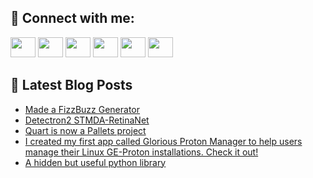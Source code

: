 ## 🔎 Connect with me:
[<img height="32" width="40" src="https://cdn.jsdelivr.net/npm/simple-icons@v5/icons/telegram.svg" />](https://t.me/bullbesh)
[<img height="32" width="40" src="https://cdn.jsdelivr.net/npm/simple-icons@v5/icons/vk.svg" />](https://vk.com/bullbesh)
[<img height="32" width="40" src="https://cdn.jsdelivr.net/npm/simple-icons@v5/icons/twitter.svg" />](https://twitter.com/bullbesh1)
[<img height="32" width="40" src="https://cdn.jsdelivr.net/npm/simple-icons@v5/icons/instagram.svg" />](https://www.instagram.com/bullbesh)
[<img height="32" width="40" src="https://cdn.jsdelivr.net/npm/simple-icons@v5/icons/reddit.svg" />](https://www.reddit.com/user/bullbesh)
[<img height="32" width="40" src="https://cdn.jsdelivr.net/npm/simple-icons@v5/icons/youtube.svg" />](https://www.youtube.com/channel/UCtfjRs6uzgq5mfm8S06WTcg)

## 📕 Latest Blog Posts
<!-- BLOG-POST-LIST:START -->
- [Made a FizzBuzz Generator](https://www.reddit.com/r/Python/comments/vsptov/made_a_fizzbuzz_generator/)
- [Detectron2 STMDA-RetinaNet](https://www.reddit.com/r/Python/comments/vspnvk/detectron2_stmdaretinanet/)
- [Quart is now a Pallets project](https://www.reddit.com/r/Python/comments/vspfcw/quart_is_now_a_pallets_project/)
- [I created my first app called Glorious Proton Manager to help users manage their Linux GE-Proton installations. Check it out!](https://www.reddit.com/r/Python/comments/vsp2ja/i_created_my_first_app_called_glorious_proton/)
- [A hidden but useful python library](https://www.reddit.com/r/Python/comments/vsp1o9/a_hidden_but_useful_python_library/)
<!-- BLOG-POST-LIST:END -->

